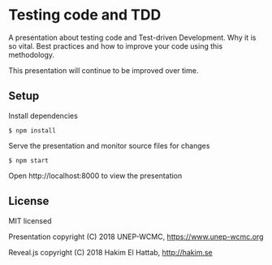 # Testing code and TDD

A presentation about testing code and Test-driven Development. Why it is so vital. Best practices and how to improve your code using this methodology.

This presentation will continue to be improved over time.

## Setup

Install dependencies
```
$ npm install
```
Serve the presentation and monitor source files for changes
```
$ npm start
```
Open http://localhost:8000 to view the presentation

## License

MIT licensed

Presentation copyright (C) 2018 UNEP-WCMC, https://www.unep-wcmc.org

Reveal.js copyright (C) 2018 Hakim El Hattab, http://hakim.se
